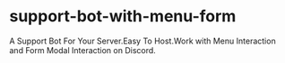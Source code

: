 # support-bot-with-menu-form
A Support Bot For Your Server.Easy To Host.Work with Menu Interaction and Form Modal Interaction on Discord.

